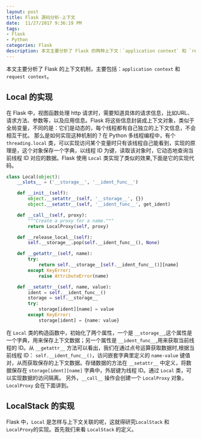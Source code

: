 ```yaml
---
layout: post
title: Flask 源码分析-上下文
date:  11/27/2017 9:36:19 PM 
tags:
- Flask
- Python
categories: Flask
description: 本文主要分析了 Flask 的两种上下文：`application context` 和 `request context`。
---
```

本文主要分析了 Flask 的上下文机制，主要包括：`application context` 和 `request context`。
## Local 的实现
在 Flask 中，视图函数处理 http 请求时，需要知道具体的请求信息，比如URL、请求方法、参数等，以及应用信息。Flask 将这些信息封装成上下文对象，类似于全局变量，不同的是：它们是动态的，每个线程都有自己独立的上下文信息，不会相互干扰。
那么是如何实现这种机制的？在 Python 多线程编程中，有个 `threading.local` 类，可以实现访问某个变量时只有该线程自己能看到，实现的原理是，这个对象保存一个字典，以线程 ID 为键，读取该对象时，它动态地查询当前线程 ID 对应的数据。Flask 使用 `Local` 类实现了类似的效果,下面是它的实现代码。
```python
class Local(object):
    __slots__ = ('__storage__', '__ident_func__')

    def __init__(self):
        object.__setattr__(self, '__storage__', {})
        object.__setattr__(self, '__ident_func__', get_ident)

    def __call__(self, proxy):
        """Create a proxy for a name."""
        return LocalProxy(self, proxy)

    def __release_local__(self):
        self.__storage__.pop(self.__ident_func__(), None)

    def __getattr__(self, name):
        try:
            return self.__storage__[self.__ident_func__()][name]
        except KeyError:
            raise AttributeError(name)

    def __setattr__(self, name, value):
        ident = self.__ident_func__()
        storage = self.__storage__
        try:
            storage[ident][name] = value
        except KeyError:
            storage[ident] = {name: value}

```
在 `Local` 类的构造函数中，初始化了两个属性，一个是 `__storage__`,这个属性是一个字典，用来保存上下文数据；另一个属性是 `__ident_func__`,用来获取当前线程的 ID。从 `__getattr__` 方法可以看出，我们在通过点号运算获取数据时,根据当前线程 ID： `self.__ident_func__()`，访问嵌套字典里定义的 `name-value` 键值对，从而获取保存的上下文数据。存储数据的方法在 `__setattr__` 中定义，将数据保存在 `storage[ident][name]` 字典中，外层键为线程 ID。通过 `Local` 类，可以实现数据的访问隔离。
另外，`__call__` 操作会创建一个 `LocalProxy` 对象，`LocalProxy` 会在下面讲到。
## LocalStack 的实现
Flask 中，`Local` 是怎样与上下文关联的呢，这就得研究`LocalStack` 和 `LocalProxy`的实现。首先我们来看 `LocalStack` 的定义。





